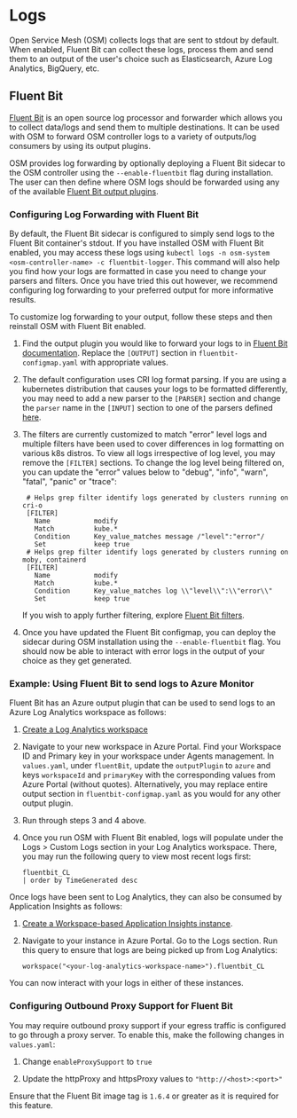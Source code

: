 # Logs
Open Service Mesh (OSM) collects logs that are sent to stdout by default. When enabled, Fluent Bit can collect these logs, process them and send them to an output of the user's choice such as Elasticsearch, Azure Log Analytics, BigQuery, etc.


## Fluent Bit
[Fluent Bit](https://fluentbit.io/) is an open source log processor and forwarder which allows you to collect data/logs and send them to multiple destinations. It can be used with OSM to forward OSM controller logs to a variety of outputs/log consumers by using its output plugins.

OSM provides log forwarding by optionally deploying a Fluent Bit sidecar to the OSM controller using the `--enable-fluentbit` flag during installation. The user can then define where OSM logs should be forwarded using any of the available [Fluent Bit output plugins](https://docs.fluentbit.io/manual/v/1.4/pipeline/outputs).

### Configuring Log Forwarding with Fluent Bit
By default, the Fluent Bit sidecar is configured to simply send logs to the Fluent Bit container's stdout. If you have installed OSM with Fluent Bit enabled, you may access these logs using `kubectl logs -n osm-system <osm-controller-name> -c fluentbit-logger`. This command will also help you find how your logs are formatted in case you need to change your parsers and filters. Once you have tried this out however, we recommend configuring log forwarding to your preferred output for more informative results.

To customize log forwarding to your output, follow these steps and then reinstall OSM with Fluent Bit enabled.

1. Find the output plugin you would like to forward your logs to in [Fluent Bit documentation](https://docs.fluentbit.io/manual/pipeline/outputs). Replace the `[OUTPUT]` section in `fluentbit-configmap.yaml` with appropriate values.

2. The default configuration uses CRI log format parsing. If you are using a kubernetes distribution that causes your logs to be formatted differently, you may need to add a new parser to the `[PARSER]` section and change the `parser` name in the `[INPUT]` section to one of the parsers defined [here](https://github.com/fluent/fluent-bit/blob/master/conf/parsers.conf).

3. The filters are currently customized to match "error" level logs and multiple filters have been used to cover differences in log formatting on various k8s distros. To view all logs irrespective of log level, you may remove the `[FILTER]` sections. To change the log level being filtered on, you can update the "error" values below to "debug", "info", "warn", "fatal", "panic" or "trace":
   ```    
    # Helps grep filter identify logs generated by clusters running on cri-o
    [FILTER]
      Name           modify
      Match          kube.*
      Condition      Key_value_matches message /"level":"error"/
      Set            keep true
    # Helps grep filter identify logs generated by clusters running on moby, containerd
    [FILTER]
      Name           modify
      Match          kube.*
      Condition      Key_value_matches log \\"level\\":\\"error\\"
      Set            keep true
   ```
    If you wish to apply further filtering, explore [Fluent Bit filters](https://docs.fluentbit.io/manual/pipeline/filters).
     
4. Once you have updated the Fluent Bit configmap, you can deploy the sidecar during OSM installation using the `--enable-fluentbit` flag. You should now be able to interact with error logs in the output of your choice as they get generated.

### Example: Using Fluent Bit to send logs to Azure Monitor
Fluent Bit has an Azure output plugin that can be used to send logs to an Azure Log Analytics workspace as follows:
1. [Create a Log Analytics workspace](https://docs.microsoft.com/en-us/azure/azure-monitor/learn/quick-create-workspace)

2. Navigate to your new workspace in Azure Portal. Find your Workspace ID and Primary key in your workspace under Agents management. In `values.yaml`, under `fluentBit`, update the `outputPlugin` to `azure` and keys `workspaceId` and `primaryKey` with the corresponding values from Azure Portal (without quotes). Alternatively, you may replace entire output section in `fluentbit-configmap.yaml` as you would for any other output plugin.

3. Run through steps 3 and 4 above. 

4. Once you run OSM with Fluent Bit enabled, logs will populate under the Logs > Custom Logs section in your Log Analytics workspace. There, you may run the following query to view most recent logs first:
    ```
    fluentbit_CL
    | order by TimeGenerated desc
    ```

Once logs have been sent to Log Analytics, they can also be consumed by Application Insights as follows:
1. [Create a Workspace-based Application Insights instance](https://docs.microsoft.com/en-us/azure/azure-monitor/app/create-workspace-resource).

2. Navigate to your instance in Azure Portal. Go to the Logs section. Run this query to ensure that logs are being picked up from Log Analytics:
    ```
    workspace("<your-log-analytics-workspace-name>").fluentbit_CL
    ```

You can now interact with your logs in either of these instances.


### Configuring Outbound Proxy Support for Fluent Bit
You may require outbound proxy support if your egress traffic is configured to go through a proxy server. To enable this, make the following changes in `values.yaml`:
    
1. Change `enableProxySupport` to `true`

2. Update the httpProxy and httpsProxy values to `"http://<host>:<port>"`

Ensure that the Fluent Bit image tag is `1.6.4` or greater as it is required for this feature. 
